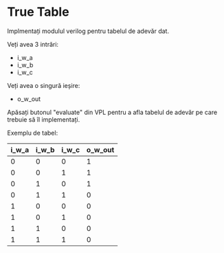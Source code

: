 # True Table

Implmentați modulul verilog pentru tabelul de adevăr dat.

Veți avea 3 intrări:
 - i_w_a
 - i_w_b
 - i_w_c

Veți avea o singură ieșire:
 - o_w_out

Apăsați butonul "evaluate" din VPL pentru a afla tabelul de adevăr pe care trebuie să îl implementați.

Exemplu de tabel:

| i_w_a | i_w_b | i_w_c | o_w_out |
|-------|-------|-------|---------|
|     0 |     0 |     0 |       1 |
|     0 |     0 |     1 |       1 |
|     0 |     1 |     0 |       1 |
|     0 |     1 |     1 |       0 |
|     1 |     0 |     0 |       0 |
|     1 |     0 |     1 |       0 |
|     1 |     1 |     0 |       0 |
|     1 |     1 |     1 |       0 |